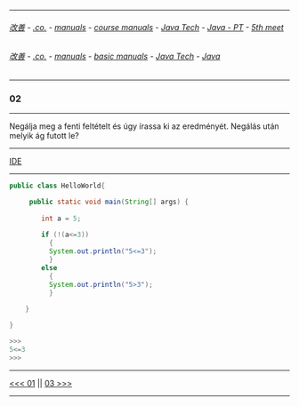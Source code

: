 
---

###### [改善](https://github.com/ttltrk/0C/blob/master/README.MD) - [.co.](https://github.com/ttltrk/PRG/blob/master/CODING.MD) - [manuals](https://github.com/ttltrk/PRG/blob/master/MAN.MD) - [course manuals](https://github.com/ttltrk/PRG/blob/master/COUR_MAN.MD) - [Java Tech](https://github.com/ttltrk/PRG/blob/master/JAVA/DOC/CM/JT.MD) - [Java - PT](https://github.com/ttltrk/PRG/blob/master/JAVA/DOC/BJM/TOMI/JJ.MD) - [5th meet](https://github.com/ttltrk/PRG/blob/master/JAVA/DOC/BJM/TOMI/05/05.MD) 

###### [改善](https://github.com/ttltrk/0C/blob/master/README.MD) - [.co.](https://github.com/ttltrk/PRG/blob/master/CODING.MD) - [manuals](https://github.com/ttltrk/PRG/blob/master/MAN.MD) - [basic manuals](https://github.com/ttltrk/PRG/blob/master/MANUALS.MD) - [Java Tech](https://github.com/ttltrk/PRG/blob/master/JAVA/DOC/JT/JT.MD) - [Java](https://github.com/ttltrk/PRG/blob/master/JAVA/DOC/OJM/OJM.MD)

---

### 02

---

Negálja meg a fenti feltételt és úgy írassa ki az eredményét. Negálás után melyik ág futott le?

---

[IDE](https://www.tutorialspoint.com/compile_java_online.php)

---

```java
public class HelloWorld{

     public static void main(String[] args) {
        
        int a = 5;
        
		if (!(a<=3))
		  {
		  System.out.println("5<=3");
		  }
		else
		  {
		  System.out.println("5>3");
		  }
		
	}

}

>>>
5<=3
>>>
```

---

[<<< 01](https://github.com/ttltrk/PRG/blob/master/JAVA/DOC/BJM/TOMI/05/01/01.MD) ||
[03 >>>](https://github.com/ttltrk/PRG/blob/master/JAVA/DOC/BJM/TOMI/05/03/03.MD)

---
